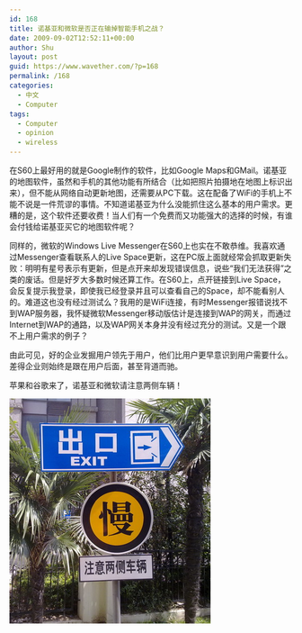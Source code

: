 ```yaml
---
id: 168
title: 诺基亚和微软是否正在输掉智能手机之战？
date: 2009-09-02T12:52:11+00:00
author: Shu
layout: post
guid: https://www.wavether.com/?p=168
permalink: /168
categories:
  - 中文
  - Computer
tags:
  - Computer
  - opinion
  - wireless
---
```

在S60上最好用的就是Google制作的软件，比如Google Maps和GMail。诺基亚的地图软件，虽然和手机的其他功能有所结合（比如把照片拍摄地在地图上标识出来），但不能从网络自动更新地图，还需要从PC下载。这在配备了WiFi的手机上不能不说是一件荒谬的事情。不知道诺基亚为什么没能抓住这么基本的用户需求。更糟的是，这个软件还要收费！当人们有一个免费而又功能强大的选择的时候，有谁会付钱给诺基亚买它的地图软件呢？

同样的，微软的Windows Live Messenger在S60上也实在不敢恭维。我喜欢通过Messenger查看联系人的Live Space更新，这在PC版上面就经常会抓取更新失败：明明有星号表示有更新，但是点开来却发现错误信息，说些“我们无法获得”之类的废话。但是好歹大多数时候还算工作。在S60上，点开链接到Live Space，会反复提示我登录，即使我已经登录并且可以查看自己的Space，却不能看别人的。难道这也没有经过测试么？我用的是WiFi连接，有时Messenger报错说找不到WAP服务器，我怀疑微软Messenger移动版估计是连接到WAP的网关，而通过Internet到WAP的通路，以及WAP网关本身并没有经过充分的测试。又是一个跟不上用户需求的例子？

由此可见，好的企业发掘用户领先于用户，他们比用户更早意识到用户需要什么。差得企业则始终是跟在用户后面，甚至背道而驰。

苹果和谷歌来了，诺基亚和微软请注意两侧车辆！
  
![Watch out! Vehicles from both sides!](/assets/2009/09/20090902067sc.jpg)
